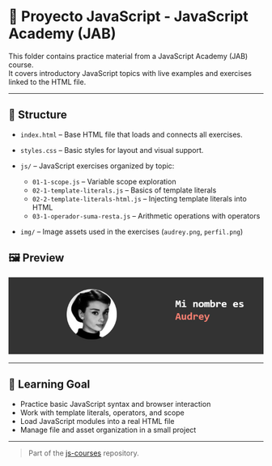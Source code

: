 # 🧠 Proyecto JavaScript - JavaScript Academy (JAB)

This folder contains practice material from a JavaScript Academy (JAB) course.  
It covers introductory JavaScript topics with live examples and exercises linked to the HTML file.

---

## 📂 Structure

- `index.html` – Base HTML file that loads and connects all exercises.
- `styles.css` – Basic styles for layout and visual support.
- `js/` – JavaScript exercises organized by topic:

  - `01-1-scope.js` – Variable scope exploration
  - `02-1-template-literals.js` – Basics of template literals
  - `02-2-template-literals-html.js` – Injecting template literals into HTML
  - `03-1-operador-suma-resta.js` – Arithmetic operations with operators

- `img/` – Image assets used in the exercises (`audrey.png`, `perfil.png`)

## 🖼️ Preview

![Gallery project preview](/06-jab/docs/preview.png)

---

## 🎯 Learning Goal

- Practice basic JavaScript syntax and browser interaction
- Work with template literals, operators, and scope
- Load JavaScript modules into a real HTML file
- Manage file and asset organization in a small project

---

> Part of the [js-courses](https://github.com/marlonmelara/js-courses) repository.
